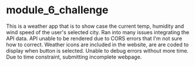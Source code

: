 # module_6_challenge
This is a weather app that is to show case the current  temp, humidity and wind speed of the user's selected city. 
Ran into many issues integrating the API data. API unable to be rendered due to CORS errors that I'm not sure how to correct. Weather icons are included in the website, are are coded to display when button is selected. 
Unable to debug errors without more time. Due to time constraint, submitting incomplete webpage. 